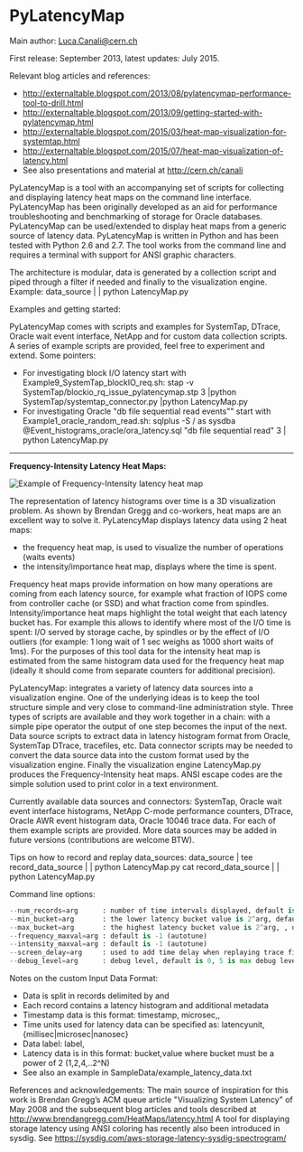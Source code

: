 # PyLatencyMap 


Main author: Luca.Canali@cern.ch

First release: September 2013, latest updates: July 2015.

Relevant blog articles and references:
- http://externaltable.blogspot.com/2013/08/pylatencymap-performance-tool-to-drill.html
- http://externaltable.blogspot.com/2013/09/getting-started-with-pylatencymap.html
- http://externaltable.blogspot.com/2015/03/heat-map-visualization-for-systemtap.html
- http://externaltable.blogspot.com/2015/07/heat-map-visualization-of-latency.html
- See also presentations and material at http://cern.ch/canali

PyLatencyMap is a tool with an accompanying set of scripts for collecting and displaying latency heat maps on the command line interface. 
PyLatencyMap has been originally developed as an aid for performance troubleshooting and benchmarking of storage for Oracle databases.
PyLatencyMap can be used/extended to display heat maps from a generic source of latency data.
PyLatencyMap is written in Python and has been tested with Python 2.6 and 2.7.
The tool works from the command line and requires a terminal with support for ANSI graphic characters.

The architecture is modular, data is generated by a collection script and piped through a filter if needed and finally to the visualization engine. 
Example: data_source | <optional connector script> | python LatencyMap.py <options>

Examples and getting started:

PyLatencyMap comes with scripts and examples for SystemTap, DTrace, Oracle wait event interface, NetApp and for custom data collection scripts. 
A series of example scripts are provided, feel free to experiment and extend. 
Some pointers:
- For investigating block I/O latency start with Example9_SystemTap_blockIO_req.sh: stap -v SystemTap/blockio_rq_issue_pylatencymap.stp 3 |python SystemTap/systemtap_connector.py |python LatencyMap.py
- For investigating Oracle "db file sequential read events"" start with Example1_oracle_random_read.sh: sqlplus -S / as sysdba @Event_histograms_oracle/ora_latency.sql "db file sequential read" 3 | python LatencyMap.py

	
----	
**Frequency-Intensity Latency Heat Maps:** 

![Example of Frequency-Intensity latency heat map](http://4.bp.blogspot.com/-tQxie4GQta8/VaOozilJbvI/AAAAAAAAEss/BHv7u4rayKM/s1600/blockio_60kiops_bis.png)

The representation of latency histograms over time is a 3D visualization problem. As shown by Brendan Gregg and co-workers, heat maps are an excellent way to solve it. 
PyLatencyMap displays latency data using 2 heat maps: 
- the frequency heat map, is used to visualize the number of operations (waits events)
- the intensity/importance heat map, displays where the time is spent.

Frequency heat maps provide information on how many operations are coming from each latency source, for example what fraction of IOPS come from controller cache (or SSD) and what fraction come from spindles. 
Intensity/importance heat maps highlight the total weight that each latency bucket has. For example this allows to identify where most of the I/O time is spent: I/O served by storage cache, by spindles or by the effect of I/O outliers (for example: 1 long wait of 1 sec weighs as 1000 short waits of 1ms).
For the purposes of this tool data for the intensity heat map is estimated from the same histogram data used for the frequency heat map (ideally it should come from separate counters for additional precision).

PyLatencyMap: integrates a variety of latency data sources into a visualization engine. 
One of the underlying ideas is to keep the tool structure simple and very close to command-line administration style. Three types of scripts are available and they work together in a chain: with a simple pipe operator the output of one step becomes the input of the next. Data source scripts to extract data in latency histogram format from Oracle, SystemTap DTrace, tracefiles, etc. 
Data connector scripts may be needed to convert the data source data into the custom format used by the visualization engine. 
Finally the visualization engine LatencyMap.py produces the Frequency-Intensity heat maps. 
ANSI escape codes are the simple solution used to print color in a text environment.

Currently available data sources and connectors: 
SystemTap, Oracle wait event interface histograms, NetApp C-mode performance counters, DTrace, Oracle AWR event histogram data, Oracle 10046 trace data. 
For each of them example scripts are provided. More data sources may be added in future versions (contributions are welcome BTW).

Tips on how to record and replay data_sources:
data_source | tee record_data_source | <optional connector script> | python LatencyMap.py <options>
cat record_data_source | <optional connector script> | python LatencyMap.py <options>

Command line options:
```python
--num_records=arg      : number of time intervals displayed, default is 90
--min_bucket=arg       : the lower latency bucket value is 2^arg, default is -1 (autotune)
--max_bucket=arg       : the highest latency bucket value is 2^arg, , default is 64 (autotune)
--frequency_maxval=arg : default is -1 (autotune)
--intensity_maxval=arg : default is -1 (autotune)
--screen_delay=arg     : used to add time delay when replaying trace files, default is 0.1 (sec)
--debug_level=arg      : debug level, default is 0, 5 is max debug level
```

Notes on the custom Input Data Format:

- Data is split in records delimited by <begin record> and <end record>
- Each record contains a latency histogram and additional metadata
- Timestamp data is this format: timestamp, microsec,<timestamp in microsec>, <timestamp in human readable format>
- Time units used for latency data can be specified as: latencyunit, {millisec|microsec|nanosec}
- Data label: label,<optional label for data point>
- Latency data is in this format: bucket,value where bucket must be a power of 2 (1,2,4,..2^N)
- See also an example in SampleData/example_latency_data.txt

References and acknowledgements:
The main source of inspiration for this work is Brendan Gregg’s ACM queue article "Visualizing System Latency" of May 2008 and the subsequent blog articles and tools described at http://www.brendangregg.com/HeatMaps/latency.html
A tool for displaying storage latency using ANSI coloring has recently also been introduced in sysdig. See https://sysdig.com/aws-storage-latency-sysdig-spectrogram/



